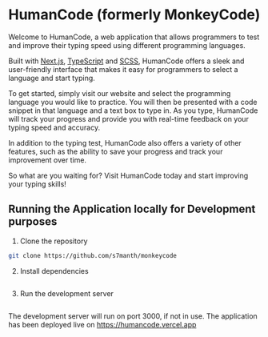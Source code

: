 # HumanCode (formerly MonkeyCode)

Welcome to HumanCode, a web application that allows programmers to test and improve their typing speed using different programming languages.

Built with [Next.js](https://nextjs.org/), [TypeScript](https://www.typescriptlang.org/) and [SCSS](https://sass-lang.com/), HumanCode offers a sleek and user-friendly interface that makes it easy for programmers to select a language and start typing.

To get started, simply visit our website and select the programming language you would like to practice. You will then be presented with a code snippet in that language and a text box to type in. As you type, HumanCode will track your progress and provide you with real-time feedback on your typing speed and accuracy.

In addition to the typing test, HumanCode also offers a variety of other features, such as the ability to save your progress and track your improvement over time. 

So what are you waiting for? Visit HumanCode today and start improving your typing skills!

## Running the Application locally for Development purposes

1. Clone the repository
```bash
git clone https://github.com/s7manth/monkeycode
```

2. Install dependencies

```npm install
```

3. Run the development server

```npm run dev
```

The development server will run on port 3000, if not in use. 
The application has been deployed live on https://humancode.vercel.app
